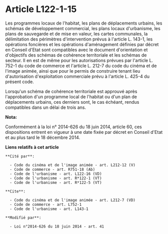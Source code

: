 # Article L122-1-15

Les programmes locaux de l'habitat, les plans de déplacements urbains, les schémas de développement commercial, les plans
locaux d'urbanisme, les plans de sauvegarde et de mise en valeur, les cartes communales, la délimitation des périmètres
d'intervention prévus à l'article L. 143-1, les opérations foncières et les opérations d'aménagement définies par décret en
Conseil d'Etat sont compatibles avec le document d'orientation et d'objectifs des schémas de cohérence territoriale et les
schémas de secteur. Il en est de même pour les autorisations prévues par l'article L. 752-1 du code de commerce et l'article
L. 212-7 du code du cinéma et de l'image animée, ainsi que pour le permis de construire tenant lieu d'autorisation
d'exploitation commerciale prévu à l'article L. 425-4 du présent code. 

Lorsqu'un schéma de cohérence territoriale est approuvé après l'approbation d'un programme local de l'habitat ou d'un plan de
déplacements urbains, ces derniers sont, le cas échéant, rendus compatibles dans un délai de trois ans.

**Nota:**

Conformément à la loi n° 2014-626 du 18 juin 2014, article 60, ces dispositions entrent en vigueur à une date fixée par
décret en Conseil d'Etat et au plus tard le 18 décembre 2014.

**Liens relatifs à cet article**

	**Cité par**:

	  - Code du cinéma et de l'image animée - art. L212-12 (V)
	  - Code de commerce - art. R751-18 (Ab)
	  - Code de l'urbanisme - art. L122-16 (VD)
	  - Code de l'urbanisme - art. R*122-1 (VT)
	  - Code de l'urbanisme - art. R*122-5 (VT)

	**Cite**:

	  - Code du cinéma et de l'image animée - art. L212-7 (VD)
	  - Code de commerce - art. L752-1
	  - Code de l'urbanisme - art. L143-1

	**Modifié par**:

	  - Loi n°2014-626 du 18 juin 2014 - art. 41
